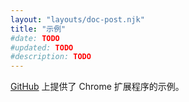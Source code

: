 ```yaml
---
layout: "layouts/doc-post.njk"
title: "示例"
#date: TODO
#updated: TODO
#description: TODO
---
```


[GitHub](https://github.com/GoogleChrome/chrome-extensions-samples) 上提供了 Chrome 扩展程序的示例。

